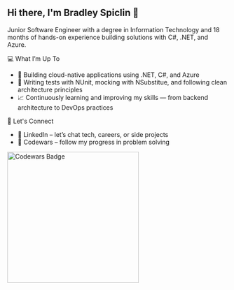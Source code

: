 ## Hi there, I'm Bradley Spiclin 👋
Junior Software Engineer with a degree in Information Technology and 18 months of hands-on experience building solutions with C#, .NET, and Azure.

💻 What I’m Up To
- 🚀 Building cloud-native applications using .NET, C#, and Azure
- 🧪 Writing tests with NUnit, mocking with NSubstitue, and following clean architecture principles
- 📈 Continuously learning and improving my skills — from backend architecture to DevOps practices

🤝 Let's Connect
- 💼 LinkedIn – let’s chat tech, careers, or side projects
- 🧠 Codewars – follow my progress in problem solving

<a href="https://www.codewars.com/users/Larsa"> <img align="left" width="300px" src="https://www.codewars.com/users/Larsa/badges/large" alt="Codewars Badge" style="padding-right:10px;"> </a>
